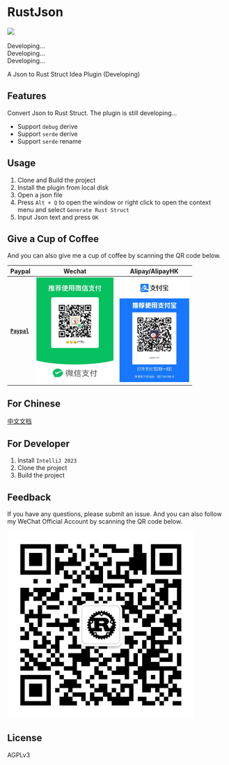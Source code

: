 # RustJson
<img src="https://img.shields.io/badge/latest%20version-developing-blue.svg?style=flat" />

Developing...  
Developing...  
Developing...

A Json to Rust Struct Idea Plugin (Developing)

## Features

Convert Json to Rust Struct.
The plugin is still developing...

* Support `debug` derive
* Support `serde` derive
* Support `serde` rename

## Usage

1. Clone and Build the project
2. Install the plugin from local disk
3. Open a json file
4. Press `Alt + Q`  to open the window or right click to open the context menu and select `Generate Rust Struct`
5. Input Json text and press `OK`

## Give a Cup of Coffee
And you can also give me a cup of coffee by scanning the QR code below.

| Paypal                                                  | Wechat                                     | Alipay/AlipayHK                            |
|---------------------------------------------------------|--------------------------------------------|--------------------------------------------|
| [**`Paypal`**](https://www.paypal.com/paypalme/haoyu94) | <img src="demo/wechat.jpg" height="240" /> | <img src="demo/alipay.jpg" height="240" /> |

## For Chinese

[中文文档](README_CN.md)

## For Developer

1. Install `IntelliJ 2023`
2. Clone the project
3. Build the project

## Feedback

If you have any questions, please submit an issue. And you can also follow my WeChat Official Account by scanning the QR
code below.

<img src="demo/qrcode.jpg">

## License

AGPLv3

